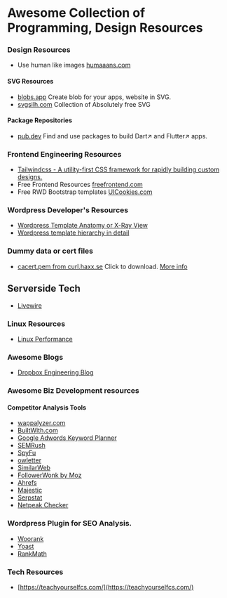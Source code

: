 # Awesome Collection of Programming, Design Resources

### Design Resources

* Use human like images [humaaans.com](https://www.humaaans.com/)

#### SVG Resources

* [blobs.app](https://blobs.app/) Create blob for your apps, website in SVG.
* [svgsilh.com](https://svgsilh.com/) Collection of Absolutely free SVG 

#### Package Repositories

* [pub.dev](https://pub.dev/) Find and use packages to build Dart↗ and Flutter↗ apps.

### Frontend Engineering Resources

* [Tailwindcss - A utility-first CSS framework for
rapidly building custom designs.
](https://tailwindcss.com)
* Free Frontend Resources [freefrontend.com](https://freefrontend.com)
* Free RWD Bootstrap templates [UICookies.com](https://uicookies.com/)

### Wordpress Developer's Resources
* [Wordpress Template Anatomy or X-Ray View](https://wphierarchy.com/)
* [Wordpress template hierarchy in detail  ](https://developer.wordpress.org/themes/basics/template-hierarchy/#The_Template_Hierarchy_In_Detail)

### Dummy data or cert files

* [cacert.pem from curl.haxx.se](https://curl.haxx.se/ca/cacert.pem) Click to download. [More info](https://curl.haxx.se/docs/caextract.html)

## Serverside Tech

* [Livewire](https://laravel-livewire.com/)

### Linux Resources

* [Linux Performance](http://www.brendangregg.com/linuxperf.html)

### Awesome Blogs

* [Dropbox Engineering Blog](https://dropbox.tech/)

### Awesome Biz Development resources

#### Competitor Analysis Tools

* [wappalyzer.com](https://wappalyzer.com)
* [BuiltWith.com](https://builtwith.com/)
* [Google Adwords Keyword Planner](https://adwords.google.com/home/resources/using-google-adwords-keyword-planner.html#?modal_active=none)
* [SEMRush](https://www.semrush.com/)
* [SpyFu](https://www.spyfu.com/)
* [owletter](https://www.owletter.com/)
* [SimilarWeb](https://www.similarweb.com/)
* [FollowerWonk by Moz](https://moz.com/followerwonk)
* [Ahrefs](https://ahrefs.com/)
* [Majestic](https://majestic.com/)
* [Serpstat](https://serpstat.com/)
* [Netpeak Checker](https://netpeaksoftware.com/checker)

### Wordpress Plugin for SEO Analysis.

* [Woorank](https://www.woorank.com/en/p/pricing)
* [Yoast](https://yoast.com/)
* [RankMath](https://rankmath.com/)

### Tech Resources

* [https://teachyourselfcs.com/](https://teachyourselfcs.com/)
